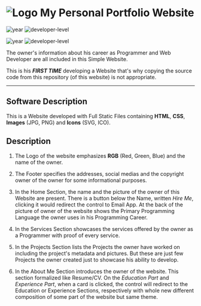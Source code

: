 # ![Logo](raw-data/icons/favicon.ico) My Personal Portfolio Website

![year](https://img.shields.io/badge/year-2022-blue) ![developer-level](https://img.shields.io/badge/developer--level-beginner-yellow)

![year](https://img.shields.io/badge/year-2023-blue) ![developer-level](https://img.shields.io/badge/developer--level-mid--level-green)

The owner's information about his career as Programmer and Web Developer are all included in this Simple Website.

This is his ***FIRST TIME*** developing a Website that's why copying the source code from this repository (of this website) is not appropriate.

---

## Software Description

This is a Website developed with Full Static Files containing __HTML__, __CSS__, __Images__ (JPG, PNG) and __Icons__ (SVG, ICO).

## Description

1. The Logo of the website emphasizes __RGB__ (Red, Green, Blue) and the name of the owner.

2. The Footer specifies the addresses, social medias and the copyright owner of the owner for some informational purposes.

3. In the Home Section, the name and the picture of the owner of this Website are present. There is a button below the Name,
written _Hire Me_, clicking it would redirect the control to Email App. At the back of the picture of owner of the website shows the Primary
Programming Language the owner uses in his Programming Career.

4. In the Services Section showcases the services offered by the owner as a Programmer with proof of every service.

5. In the Projects Section lists the Projects the owner have worked on including the project's metadata and pictures. But these are just few Projects the owner created just to showcase his ability to develop.

6. In the About Me Section introduces the owner of the website. This section formalized like Resume/CV.
On the _Education Part_ and _Experience Part_, when a card is clicked, the control will redirect to the Education or Experience Sections, respectively with whole new
different composition of some part of the website but same theme.
